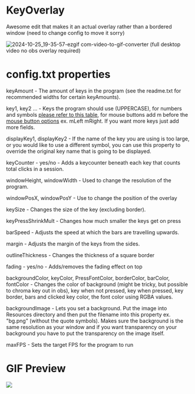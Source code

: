 
# KeyOverlay
Awesome edit that makes it an actual overlay rather than a bordered window
(need to change config to move it sorry)
 
![]()![2024-10-25_19-35-57-ezgif com-video-to-gif-converter](https://github.com/user-attachments/assets/b7c53d8b-0a1a-471a-90b2-f6c4628fba5a)
(full desktop video no obs overlay required)

# config.txt properties
keyAmount - The amount of keys in the program (see the readme.txt for recommended widths for certain keyAmounts).

key1, key2 ... - Keys the program should use (UPPERCASE), for numbers and symbols [please refer to this table](https://www.sfml-dev.org/documentation/2.5.1/classsf_1_1Keyboard.php#acb4cacd7cc5802dec45724cf3314a142), for mouse buttons add m before the [mouse button options](https://www.sfml-dev.org/documentation/2.5.1/classsf_1_1Mouse.php#a4fb128be433f9aafe66bc0c605daaa90) ex. mLeft mRight. If you want more keys just add more fields.

displayKey1, displayKey2 - If the name of the key you are using is too large, or you would like to use a different symbol, you can use this property to override the original key name that is going to be displayed.

keyCounter - yes/no - Adds a keycounter beneath each key that counts total clicks in a session.

windowHeight, windowWidth - Used to change the resolution of the program.

windowPosX, windowPosY - Use to change the position of the overlay

keySize - Changes the size of the key (excluding border).

keyPressShrinkMult - Changes how much smaller the keys get on press

barSpeed - Adjusts the speed at which the bars are travelling upwards.

margin - Adjusts the margin of the keys from the sides.

outlineThickness - Changes the thickness of a square border

fading - yes/no - Adds/removes the fading effect on top 

backgroundColor, keyColor, PressFontColor, borderColor, barColor, fontColor - Changes the color of background (might be tricky, but possible to chroma key out in obs), key when not pressed, key when pressed, key border, bars and clicked key color, the font color using RGBA values.

backgroundImage - Lets you set a background. Put the image into Resources directory and then put the filename into this property ex. "bg.png" (without the quote symbols). Makes sure the background is the same resolution as your window and if you want transparency on your background you have to put the transparency on the image itself.

maxFPS - Sets the target FPS for the program to run

# GIF Preview

![](https://puu.sh/I6Kg1/4ff86be176.gif)




